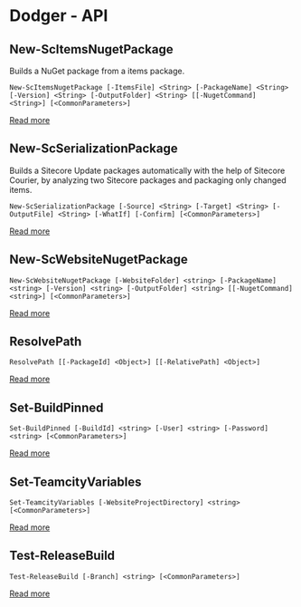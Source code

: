 # Dodger - API

##  New-ScItemsNugetPackage
Builds a NuGet package from a items package.    
    
    New-ScItemsNugetPackage [-ItemsFile] <String> [-PackageName] <String> [-Version] <String> [-OutputFolder] <String> [[-NugetCommand] <String>] [<CommonParameters>]


 [Read more](New-ScItemsNugetPackage.md)
##  New-ScSerializationPackage
Builds a Sitecore Update packages automatically with the help of Sitecore Courier, by analyzing two Sitecore packages and packaging only changed items.    
    
    New-ScSerializationPackage [-Source] <String> [-Target] <String> [-OutputFile] <String> [-WhatIf] [-Confirm] [<CommonParameters>]


 [Read more](New-ScSerializationPackage.md)
##  New-ScWebsiteNugetPackage
    New-ScWebsiteNugetPackage [-WebsiteFolder] <string> [-PackageName] <string> [-Version] <string> [-OutputFolder] <string> [[-NugetCommand] <string>] [<CommonParameters>]


 [Read more](New-ScWebsiteNugetPackage.md)
##  ResolvePath
    ResolvePath [[-PackageId] <Object>] [[-RelativePath] <Object>]


 [Read more](ResolvePath.md)
##  Set-BuildPinned
    Set-BuildPinned [-BuildId] <string> [-User] <string> [-Password] <string> [<CommonParameters>]


 [Read more](Set-BuildPinned.md)
##  Set-TeamcityVariables
    Set-TeamcityVariables [-WebsiteProjectDirectory] <string> [<CommonParameters>]


 [Read more](Set-TeamcityVariables.md)
##  Test-ReleaseBuild
    Test-ReleaseBuild [-Branch] <string> [<CommonParameters>]


 [Read more](Test-ReleaseBuild.md)

